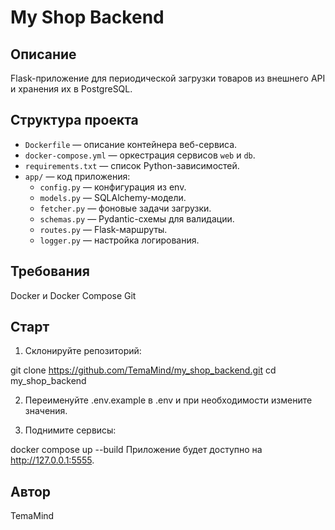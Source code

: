 # My Shop Backend

## Описание
Flask-приложение для периодической загрузки товаров из внешнего API и хранения их в PostgreSQL.

## Структура проекта
- `Dockerfile` — описание контейнера веб-сервиса.
- `docker-compose.yml` — оркестрация сервисов `web` и `db`.
- `requirements.txt` — список Python-зависимостей.
- `app/` — код приложения:
  - `config.py` — конфигурация из env.
  - `models.py` — SQLAlchemy-модели.
  - `fetcher.py` — фоновые задачи загрузки.
  - `schemas.py` — Pydantic-схемы для валидации.
  - `routes.py` — Flask-маршруты.
  - `logger.py` — настройка логирования.

## Требования
Docker и Docker Compose
Git

## Cтарт
1. Склонируйте репозиторий:

git clone https://github.com/TemaMind/my_shop_backend.git
cd my_shop_backend

2. Переименуйте .env.example в .env и при необходимости измените значения.

3. Поднимите сервисы:

docker compose up --build
Приложение будет доступно на http://127.0.0.1:5555.

## Автор 
TemaMind